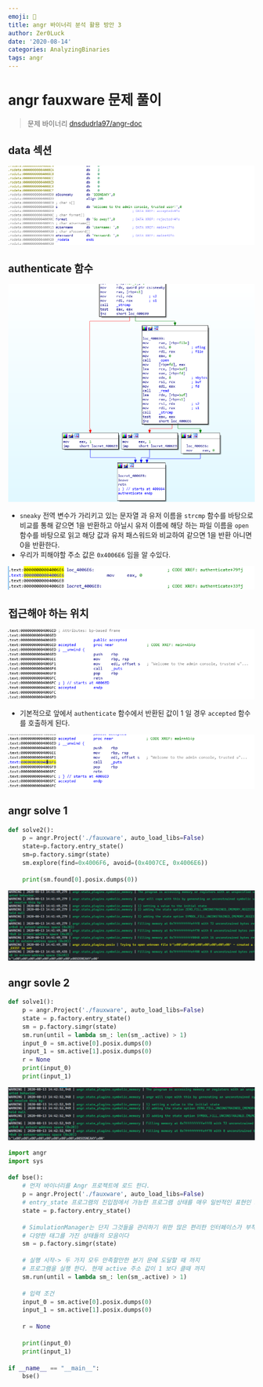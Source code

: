 ```yaml
---
emoji: 🤬
title: angr 바이너리 분석 활용 방안 3
author: Zer0Luck
date: '2020-08-14'
categories: AnalyzingBinaries
tags: angr
---
```


# angr fauxware 문제 풀이

> 문제 바이너리 [dnsdudrla97/angr-doc](https://github.com/dnsdudrla97/angr-doc/tree/master/examples/fauxware-SOLVED)

## data 섹션

![./0.png](./0.png)

## authenticate 함수

![./1.png](./1.png)

- `sneaky` 전역 변수가 가리키고 있는 문자열 과 유저 이름을 `strcmp` 함수를 바탕으로 비교를 통해 같으면 1을 반환하고 아닐시 유저 이름에 해당 하는 파일 이름을 `open` 함수를 바탕으로 읽고 해당 값과 유저 패스워드와 비교하여 같으면 1을 반환 아니면 0을 반환한다.
- 우리가 피해야할 주소 값은 `0x4006E6` 임을 알 수있다.

![./2.png](./2.png)

## 접근해야 하는 위치

![./3.png](./3.png)

- 기본적으로 앞에서 `authenticate` 함수에서 반환된 값이 1 일 경우 `accepted` 함수를 호출하게 된다.

![./4.png](./4.png)

## angr solve 1

```python
def solve2():
    p = angr.Project('./fauxware', auto_load_libs=False)
    state=p.factory.entry_state()
    sm=p.factory.simgr(state)
    sm.explore(find=0x4006F6, avoid=(0x4007CE, 0x4006E6))

    print(sm.found[0].posix.dumps(0))
```

![./5.png](./5.png)

## angr sovle 2

```python
def solve1():
    p = angr.Project('./fauxware', auto_load_libs=False)
    state = p.factory.entry_state()
    sm = p.factory.simgr(state)
    sm.run(until = lambda sm_: len(sm_.active) > 1)
    input_0 = sm.active[0].posix.dumps(0)
    input_1 = sm.active[1].posix.dumps(0)
    r = None
    print(input_0)
    print(input_1)
```

![./6.png](./6.png)

```python
import angr
import sys

def bse():
    # 먼저 바이너리를 Angr 프로젝트에 로드 한다.
    p = angr.Project('./fauxware', auto_load_libs=False)
    # entry_state 프로그램의 진입점에서 가능한 프로그램 상태를 매우 일반적인 표현인 SimState로 생성한다.
    state = p.factory.entry_state()

    # SimulationManager는 단지 그것들을 관리하기 위한 많은 편리한 인터페이스가 부착된
    # 다양한 태그를 가진 상태들의 모음이다
    sm = p.factory.simgr(state)

    # 실행 시작-> 두 가지 모두 만족할만한 분기 문에 도달할 때 까지 
    # 프로그램을 실행 한다. 현재 active 주소 값이 1 보다 클때 까지
    sm.run(until = lambda sm_: len(sm_.active) > 1)

    # 입력 조건
    input_0 = sm.active[0].posix.dumps(0)
    input_1 = sm.active[1].posix.dumps(0)

    r = None
    
    print(input_0)
    print(input_1)

if __name__ == "__main__":
    bse()
```
```toc
```